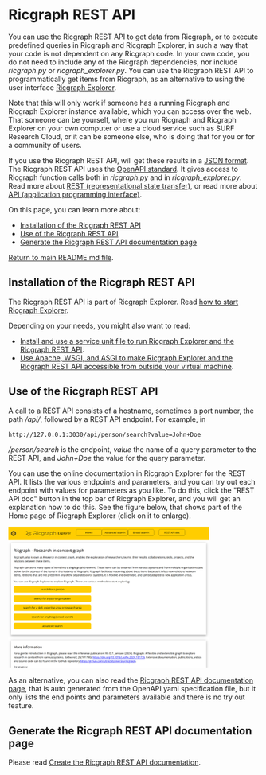 # Ricgraph REST API

You can use the Ricgraph REST API to get data from Ricgraph, or 
to execute predefined queries in Ricgraph and Ricgraph Explorer, 
in such a way that your code is not dependent on any Ricgraph 
code. In your own code, you do not need to include any of the Ricgraph dependencies, nor 
include *ricgraph.py* or *ricgraph_explorer.py*.
You can use the Ricgraph REST API to programmatically get items from Ricgraph,
as an alternative to using the user
interface [Ricgraph Explorer](ricgraph_explorer.md#ricgraph-explorer). 

Note that this will only work if someone has a running Ricgraph and
Ricgraph Explorer instance available, which you can access over the web.
That someone can be yourself, where you run Ricgraph and
Ricgraph Explorer on your own computer or use a cloud service 
such as SURF Research Cloud,
or it can be someone else, who is doing that for you or for a 
community of users.

If you use the Ricgraph REST API, will get these results 
in a [JSON format](https://en.wikipedia.org/wiki/JSON).
The Ricgraph REST API uses 
the [OpenAPI standard](https://www.openapis.org).
It gives access to Ricgraph function calls both in *ricgraph.py* 
and in *ricgraph_explorer.py*. 
Read more about 
[REST (representational state transfer)](https://en.wikipedia.org/wiki/REST), or
read more about 
[API (application programming interface)](https://en.wikipedia.org/wiki/API).

On this page, you can learn more about:

* [Installation of the Ricgraph REST API](#installation-of-the-ricgraph-rest-api)
* [Use of the Ricgraph REST API](#use-of-the-ricgraph-rest-api)
* [Generate the Ricgraph REST API documentation page](#generate-the-ricgraph-rest-api-documentation-page)

[Return to main README.md file](../README.md#ricgraph---research-in-context-graph).


## Installation of the Ricgraph REST API
The Ricgraph REST API is part of Ricgraph Explorer. Read [how to start Ricgraph 
  Explorer](ricgraph_explorer.md#how-to-start-ricgraph-explorer).

Depending on your needs, you might also want to read:

* [Install and use a service unit file to run Ricgraph Explorer and the Ricgraph REST 
  API](ricgraph_as_server.md#use-a-service-unit-file-to-run-ricgraph-explorer-and-the-ricgraph-rest-api).
* [Use Apache, WSGI, and ASGI to make Ricgraph Explorer and the Ricgraph
  REST API accessible from outside your virtual 
  machine](ricgraph_as_server.md#use-apache-wsgi-and-asgi-to-make-ricgraph-explorer-and-the-ricgraph-rest-api-accessible-from-outside-your-virtual-machine).


## Use of the Ricgraph REST API
A call to a REST API consists of a hostname, sometimes a port number, 
the path */api/*, followed
by a REST API endpoint.
For example, in
```
http://127.0.0.1:3030/api/person/search?value=John+Doe
```
*/person/search* is the endpoint, *value* the name of a query parameter to the REST API,
and *John+Doe* the value for the query parameter.

You can use the online documentation in Ricgraph Explorer
for the REST API. It lists the various endpoints
and parameters, and you can try out each endpoint with values for parameters as you like.
To do this, click the "REST API doc" button in the top bar of 
Ricgraph Explorer, and you will get an explanation how to do this.
See the figure below, that shows part of the Home page of Ricgraph Explorer 
(click on it to enlarge).

<img alt="Home page of Ricgraph Explorer." src="images/ricgraph-explorer-home-page.jpg" width="80%">

As an alternative, you can also read 
the [Ricgraph REST API documentation page](ricgraph_restapi_gendoc.md#ricgraph---research-in-context-graph-rest-api),
that is auto generated from the OpenAPI yaml specification file, but
it only lists the end points and parameters available and there is no
try out feature.


## Generate the Ricgraph REST API documentation page
Please read
[Create the Ricgraph REST API
documentation](ricgraph_misc_scripts.md#create-the-ricgraph-rest-api-documentation-convert_openapi_to_mddoc).
